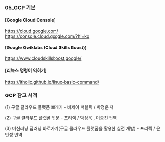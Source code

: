 ### 05_GCP 기본

#### [Google Cloud Console]
https://cloud.google.com/   <br>
https://console.cloud.google.com/?hl=ko

#### [Google Qwiklabs (Cloud Skills Boost)]
https://www.cloudskillsboost.google/  <br>

#### [리눅스 명령어 익히기] <br>
https://itholic.github.io/linux-basic-command/


### GCP 참고 서적

(1) 구글 클라우드 플랫폼 뽀개기   - 비제이 퍼블릭 / 박정운 저  <br>

(2) 구글 클라우드 플랫폼 입문   - 프리렉 / 박상욱 , 이종진 번역  <br>

(3) 머신러닝 딥러닝 바로가기(구글 클라우드 플랫폼을 활용한 실전 개발)    - 프리렉 / 윤인성 번역 <br>
